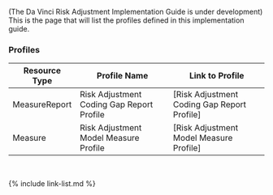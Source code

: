 
(The Da Vinci Risk Adjustment Implementation Guide is under development)
This is the page that will list the profiles defined in this implementation guide.

### Profiles

|Resource Type|Profile Name|Link to Profile|
|---|---|---|
|MeasureReport|Risk Adjustment Coding Gap Report Profile|[Risk Adjustment Coding Gap Report Profile]|
|Measure|Risk Adjustment Model Measure Profile|[Risk Adjustment Model Measure Profile]|


<br />

{% include link-list.md %}
